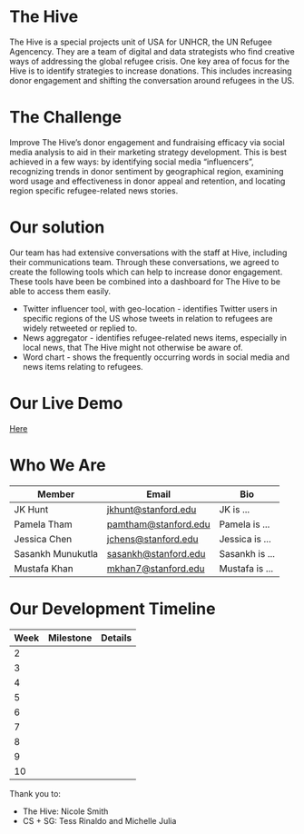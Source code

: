 # The Hive
The Hive is a special projects unit of USA for UNHCR, the UN Refugee Agencency. They are a team of digital and data strategists who find creative ways of addressing the global refugee crisis. One key area of focus for the Hive is to identify strategies to increase donations. This includes increasing donor engagement and shifting the conversation around refugees in the US.

# The Challenge
Improve The Hive’s donor engagement and fundraising efficacy via social media analysis to aid in their marketing strategy development. This is best achieved in a few ways: by identifying social media “influencers”, recognizing trends in donor sentiment by geographical region, examining word usage and effectiveness in donor appeal and retention, and locating region specific refugee-related news stories.

# Our solution
Our team has had extensive conversations with the staff at Hive, including their communications team. Through these conversations, we agreed to create the following tools which can help to increase donor engagement. These tools have been be combined into a dashboard for The Hive to be able to access them easily. 
* Twitter influencer tool, with geo-location - identifies Twitter users in specific regions of the US whose tweets in relation to refugees are widely retweeted or replied to.
* News aggregator - identifies refugee-related news items, especially in local news, that The Hive might not otherwise be aware of.
* Word chart - shows the frequently occurring words in social media and news items relating to refugees.

# Our Live Demo
[Here](blank.org)

# Who We Are
Member | Email | Bio
--- | --- | ---
JK Hunt | jkhunt@stanford.edu | JK is ...
Pamela Tham | pamtham@stanford.edu | Pamela is ...
Jessica Chen | jchens@stanford.edu | Jessica is ...
Sasankh Munukutla | sasankh@stanford.edu | Sasankh is ...
Mustafa Khan | mkhan7@stanford.edu | Mustafa is ...

# Our Development Timeline
Week | Milestone | Details
--- | --- | ---
2 | |
3 | |
4 | |
5 | |
6 | |
7 | |
8 | |
9 | |
10 | |




Thank you to:
* The Hive: Nicole Smith
* CS + SG: Tess Rinaldo and Michelle Julia
